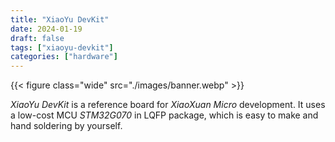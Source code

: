 ```yaml
---
title: "XiaoYu DevKit"
date: 2024-01-19
draft: false
tags: ["xiaoyu-devkit"]
categories: ["hardware"]
---
```


{{< figure class="wide" src="./images/banner.webp" >}}

_XiaoYu DevKit_ is a reference board for _XiaoXuan Micro_ development.
It uses a low-cost MCU _STM32G070_ in LQFP package, which is easy to make and
hand soldering by yourself.